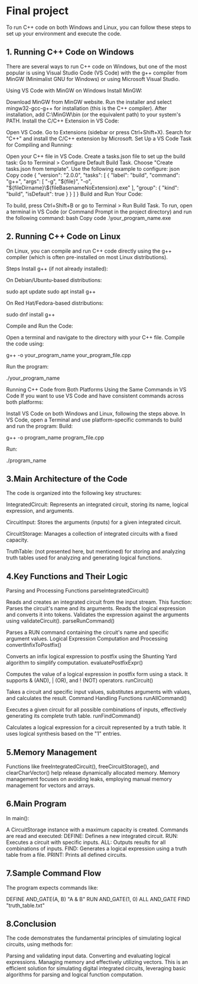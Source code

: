 
# Final project

To run C++ code on both Windows and Linux, you can follow these steps to set up your environment and execute the code.

## 1. Running C++ Code on Windows
There are several ways to run C++ code on Windows, but one of the most popular is using Visual Studio Code (VS Code) with the g++ compiler from MinGW (Minimalist GNU for Windows) or using Microsoft Visual Studio.

Using VS Code with MinGW on Windows
Install MinGW:

Download MinGW from MinGW website.
Run the installer and select mingw32-gcc-g++ for installation (this is the C++ compiler).
After installation, add C:\MinGW\bin (or the equivalent path) to your system's PATH.
Install the C/C++ Extension in VS Code:

Open VS Code.
Go to Extensions (sidebar or press Ctrl+Shift+X).
Search for "C++" and install the C/C++ extension by Microsoft.
Set Up a VS Code Task for Compiling and Running:

Open your C++ file in VS Code.
Create a tasks.json file to set up the build task:
Go to Terminal > Configure Default Build Task.
Choose "Create tasks.json from template".
Use the following example to configure:
json
Copy code
{
    "version": "2.0.0",
    "tasks": [
        {
            "label": "build",
            "command": "g++",
            "args": [
                "-g",
                "${file}",
                "-o",
                "${fileDirname}\\${fileBasenameNoExtension}.exe"
            ],
            "group": {
                "kind": "build",
                "isDefault": true
            }
        }
    ]
}
Build and Run Your Code:

To build, press Ctrl+Shift+B or go to Terminal > Run Build Task.
To run, open a terminal in VS Code (or Command Prompt in the project directory) and run the following command:
bash
Copy code
.\your_program_name.exe

## 2. Running C++ Code on Linux
On Linux, you can compile and run C++ code directly using the g++ compiler (which is often pre-installed on most Linux distributions).

Steps
Install g++ (if not already installed):

On Debian/Ubuntu-based distributions:

sudo apt update
sudo apt install g++

On Red Hat/Fedora-based distributions:

sudo dnf install g++

Compile and Run the Code:

Open a terminal and navigate to the directory with your C++ file.
Compile the code using:

g++ -o your_program_name your_program_file.cpp

Run the program:

./your_program_name

Running C++ Code from Both Platforms Using the Same Commands in VS Code
If you want to use VS Code and have consistent commands across both platforms:

Install VS Code on both Windows and Linux, following the steps above.
In VS Code, open a Terminal and use platform-specific commands to build and run the program:
Build:

g++ -o program_name program_file.cpp

Run:

./program_name

## 3.Main Architecture of the Code

The code is organized into the following key structures:

IntegratedCircuit: Represents an integrated circuit, storing its name, logical expression, and arguments.

CircuitInput: Stores the arguments (inputs) for a given integrated circuit.

CircuitStorage: Manages a collection of integrated circuits with a fixed capacity.

TruthTable: (not presented here, but mentioned) for storing and analyzing truth tables used for analyzing and generating logical functions.

## 4.Key Functions and Their Logic
Parsing and Processing Functions
parseIntegratedCircuit()

Reads and creates an integrated circuit from the input stream.
This function:
Parses the circuit's name and its arguments.
Reads the logical expression and converts it into tokens.
Validates the expression against the arguments using validateCircuit().
parseRunCommand()

Parses a RUN command containing the circuit's name and specific argument values.
Logical Expression Computation and Processing
convertInfixToPostfix()

Converts an infix logical expression to postfix using the Shunting Yard algorithm to simplify computation.
evaluatePostfixExpr()

Computes the value of a logical expression in postfix form using a stack. It supports & (AND), | (OR), and ! (NOT) operators.
runCircuit()

Takes a circuit and specific input values, substitutes arguments with values, and calculates the result.
Command Handling Functions
runAllCommand()

Executes a given circuit for all possible combinations of inputs, effectively generating its complete truth table.
runFindCommand()

Calculates a logical expression for a circuit represented by a truth table. It uses logical synthesis based on the "1" entries.

## 5.Memory Management
Functions like freeIntegratedCircuit(), freeCircuitStorage(), and clearCharVector() help release dynamically allocated memory. Memory management focuses on avoiding leaks, employing manual memory management for vectors and arrays.

## 6.Main Program
In main():

A CircuitStorage instance with a maximum capacity is created.
Commands are read and executed:
DEFINE: Defines a new integrated circuit.
RUN: Executes a circuit with specific inputs.
ALL: Outputs results for all combinations of inputs.
FIND: Generates a logical expression using a truth table from a file.
PRINT: Prints all defined circuits.

## 7.Sample Command Flow
The program expects commands like:

DEFINE AND_GATE(A, B) "A & B"
RUN AND_GATE(1, 0)
ALL AND_GATE
FIND "truth_table.txt"

## 8.Conclusion
The code demonstrates the fundamental principles of simulating logical circuits, using methods for:

Parsing and validating input data.
Converting and evaluating logical expressions.
Managing memory and effectively utilizing vectors.
This is an efficient solution for simulating digital integrated circuits, leveraging basic algorithms for parsing and logical function computation.





